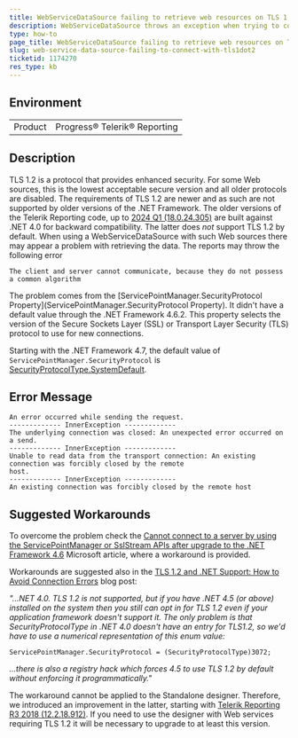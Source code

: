 ```yaml
---
title: WebServiceDataSource failing to retrieve web resources on TLS 1.2 HTTPS connection
description: WebServiceDataSource throws an exception when trying to connect with TLS 1.2 due to the old .NET framework
type: how-to
page_title: WebServiceDataSource failing to retrieve web resources on TLS 1.2
slug: web-service-data-source-failing-to-connect-with-tls1dot2
ticketid: 1174270
res_type: kb
---
```


## Environment
<table>
	<tr>
		<td>Product</td>
		<td>Progress® Telerik® Reporting</td>
	</tr>
</table>


## Description

TLS 1.2 is a protocol that provides enhanced security. For some Web sources, this is the lowest acceptable secure version and all older protocols are disabled.
The requirements of TLS 1.2 are newer and as such are not supported by older versions of the .NET Framework. The older versions of the Telerik Reporting code, up to [2024 Q1 (18.0.24.305)](https://www.telerik.com/support/whats-new/reporting/release-history/progress-telerik-reporting-2024-q1-(18-0-24-305)) are built against .NET 4.0 for backward compatibility. The latter does _not_ support TLS 1.2 by default.
When using a WebServiceDataSource with such Web sources there may appear a problem with retrieving the data. The reports may throw the following error

`The client and server cannot communicate, because they do not possess a common algorithm`

The problem comes from the [ServicePointManager.SecurityProtocol Property](ServicePointManager.SecurityProtocol Property). It didn't have a default value through the .NET Framework 4.6.2. This property selects the version of the Secure Sockets Layer (SSL) or Transport Layer Security (TLS) protocol to use for new connections.

Starting with the .NET Framework 4.7, the default value of `ServicePointManager.SecurityProtocol` is [SecurityProtocolType.SystemDefault](https://learn.microsoft.com/en-us/dotnet/api/system.net.securityprotocoltype?view=netframework-4.7#fields).

## Error Message

````
An error occurred while sending the request.  
------------- InnerException -------------  
The underlying connection was closed: An unexpected error occurred on a send.  
------------- InnerException -------------  
Unable to read data from the transport connection: An existing connection was forcibly closed by the remote  
host.  
------------- InnerException -------------  
An existing connection was forcibly closed by the remote host
````

## Suggested Workarounds
  
To overcome the problem check the [Cannot connect to a server by using the ServicePointManager or SslStream APIs after upgrade to the .NET Framework 4.6](https://support.microsoft.com/en-us/help/3069494/cannot-connect-to-a-server-by-using-the-servicepointmanager-or-sslstre) Microsoft article, where a workaround is provided.  
 
Workarounds are suggested also in the [TLS 1.2 and .NET Support: How to Avoid Connection Errors](https://blogs.perficient.com/2016/04/28/tsl-1-2-and-net-support/) blog post:  
  
*"...NET 4.0\. TLS 1.2 is not supported, but if you have .NET 4.5 (or above) installed on the system then you still can opt in for TLS 1.2 even if your application framework doesn't support it. The only problem is that SecurityProtocolType in .NET 4.0 doesn't have an entry for TLS1.2, so we'd have to use a numerical representation of this enum value:*

``` CSharp
ServicePointManager.SecurityProtocol = (SecurityProtocolType)3072;
```
  
*...there is also a registry hack which forces 4.5 to use TLS 1.2 by default without enforcing it programmatically."*

The workaround cannot be applied to the Standalone designer. Therefore, we introduced an improvement in the latter, starting with [Telerik Reporting R3 2018 (12.2.18.912)](https://www.telerik.com/support/whats-new/reporting/release-history/progress-telerik-reporting-r3-2018-12-2-18-912). If you need to use the designer with Web services requiring TLS 1.2 it will be necessary to upgrade to at least this version.
